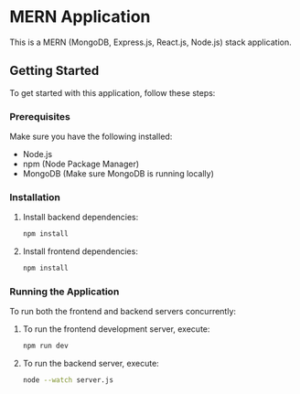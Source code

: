 # MERN Application

This is a MERN (MongoDB, Express.js, React.js, Node.js) stack application.

## Getting Started

To get started with this application, follow these steps:

### Prerequisites

Make sure you have the following installed:

- Node.js
- npm (Node Package Manager)
- MongoDB (Make sure MongoDB is running locally)

### Installation

1. Install backend dependencies:

    ```bash
    npm install
    ```

2. Install frontend dependencies:

    ```bash
    npm install
    ```

### Running the Application

To run both the frontend and backend servers concurrently:

1. To run the frontend development server, execute:

    ```bash
    npm run dev
    ```

2. To run the backend server, execute:

    ```bash
    node --watch server.js
    ```
